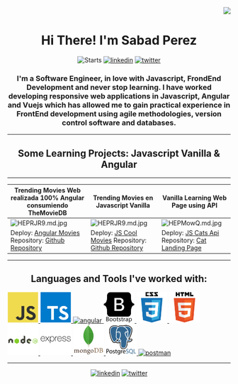 <div align="right"> 

![](https://media.tenor.com/pPKOYQpTO8AAAAAM/monkey-developer.gif)

</div>
<div align="center"> <h1> Hi There! I'm Sabad Perez </h1> 


![Starts](https://img.shields.io/github/stars/meistter/CoolMovies?style=social "Starts")   [![linkedin](https://img.shields.io/badge/LinkedIn-%2B1-blue "linkedin")](https://www.linkedin.com/in/sabadperez/ "linkedin")    [![twitter](https://img.shields.io/twitter/follow/josuep723?style=social "twitter")](https://twitter.com/Josuep723 "twitter") 

<h3>I'm a Software Engineer, in love with Javascript, FrondEnd Development and never stop learning. I have worked developing responsive web applications in Javascript, Angular and Vuejs which has allowed me to gain practical experience in FrontEnd development using agile methodologies, version control software and databases. 
</h3>
  
</div>


<hr>

<div align="center"> <h2>Some Learning Projects: Javascript Vanilla & Angular </h2> </div>
<hr>

|Trending Movies Web realizada 100% Angular consumiendo TheMovieDB | Trending Movies en Javascript Vanilla | Vanilla Learning Web Page using API |
| ------------ | ------------ | ------------ |
|<img width="300px" src="https://iili.io/HEPRJR9.md.jpg" alt="HEPRJR9.md.jpg" border="0">  | <img width="500px" src="https://iili.io/HEPRJR9.md.jpg" alt="HEPRJR9.md.jpg" border="0">   | <img  width="500px" src="https://iili.io/HEPMowQ.md.jpg" alt="HEPMowQ.md.jpg" border="0">|
| Deploy: [Angular Movies](https://meistter.github.io/CoolMovies/#home "meistter.github.ip") Repository: [Github Repository](https://github.com/Meistter/CoolMovies/tree/Curso-3-Optimizacion "Github Repository") | Deploy: [JS Cool Movies](https://meistter.github.io/CoolMovies/#home "meistter.github.ip") Repository: [Github Repository](https://github.com/Meistter/CoolMovies/tree/Curso-3-Optimizacion "Github Repository") |  Deploy: [JS Cats Api](https://meistter.github.io/Consumo-De-Apis/ "meistter.github.ip") Repository: [Cat Landing Page](https://github.com/Meistter/Consumo-De-Apis "Github Repository") |

<hr>

<h2 align="center">Languages and Tools I've worked with:</h2>
<p align="left"><a href="https://developer.mozilla.org/en-US/docs/Web/JavaScript" target="_blank" rel="noreferrer"> <img src="https://raw.githubusercontent.com/devicons/devicon/master/icons/javascript/javascript-original.svg" alt="javascript" width="70" height="70"/> </a><a href="https://www.typescriptlang.org/" target="_blank" rel="noreferrer"> <img src="https://raw.githubusercontent.com/devicons/devicon/master/icons/typescript/typescript-original.svg" alt="typescript" width="70" height="70"/> </a> <a href="https://angular.io" target="_blank" rel="noreferrer"> <img src="https://angular.io/assets/images/logos/angular/angular.svg" alt="angular" width="70" height="70"/> <a href="https://getbootstrap.com" target="_blank" rel="noreferrer"> <img src="https://raw.githubusercontent.com/devicons/devicon/master/icons/bootstrap/bootstrap-plain-wordmark.svg" alt="bootstrap" width="70" height="70"/> </a> <a href="https://www.w3schools.com/css/" target="_blank" rel="noreferrer"> <img src="https://raw.githubusercontent.com/devicons/devicon/master/icons/css3/css3-original-wordmark.svg" alt="css3" width="70" height="70"/> <a href="https://www.w3.org/html/" target="_blank" rel="noreferrer"> <img src="https://raw.githubusercontent.com/devicons/devicon/master/icons/html5/html5-original-wordmark.svg" alt="html5" width="70" height="70"/> </a> <a href="https://nodejs.org" target="_blank" rel="noreferrer"> <img src="https://raw.githubusercontent.com/devicons/devicon/master/icons/nodejs/nodejs-original-wordmark.svg" alt="nodejs" width="70" height="70"/> </a> </a> <a href="https://expressjs.com" target="_blank" rel="noreferrer"> <img src="https://raw.githubusercontent.com/devicons/devicon/master/icons/express/express-original-wordmark.svg" alt="express" width="70" height="70"/> </a> <a href="https://www.mongodb.com/" target="_blank" rel="noreferrer"> <img src="https://raw.githubusercontent.com/devicons/devicon/master/icons/mongodb/mongodb-original-wordmark.svg" alt="mongodb" width="70" height="70"/> </a>  <a href="https://www.postgresql.org" target="_blank" rel="noreferrer"> <img src="https://raw.githubusercontent.com/devicons/devicon/master/icons/postgresql/postgresql-original-wordmark.svg" alt="postgresql" width="70" height="70"/> </a> <a href="https://postman.com" target="_blank" rel="noreferrer"> <img src="https://www.vectorlogo.zone/logos/getpostman/getpostman-icon.svg" alt="postman" width="70" height="70"/> </a>  </p>
  
<hr>

<div align="center">
  
[![linkedin](https://img.shields.io/badge/linkedin-0A66C2?style=for-the-badge&logo=linkedin&logoColor=white)](https://www.linkedin.com/in/sabadperez/)
[![twitter](https://img.shields.io/badge/twitter-1DA1F2?style=for-the-badge&logo=twitter&logoColor=white)](https://twitter.com/Josuep723)
</div>
